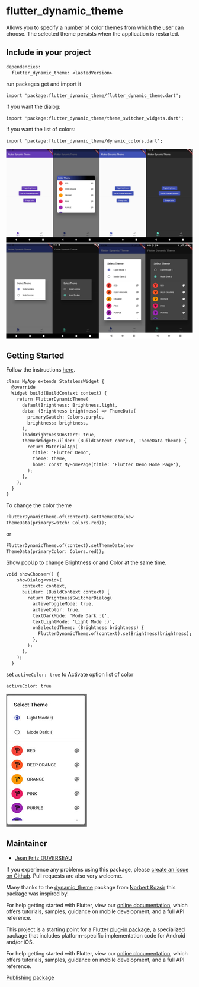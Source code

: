 # flutter_dynamic_theme

Allows you to specify a number of color themes from which the user can choose. The selected theme persists when the application is restarted.

## Include in your project
```
dependencies:
  flutter_dynamic_theme: <lastedVersion>
```
run packages get and import it
```
import 'package:flutter_dynamic_theme/flutter_dynamic_theme.dart';
```
if you want the dialog:
```
import 'package:flutter_dynamic_theme/theme_switcher_widgets.dart';
```
if you want the list of colors:
```
import 'package:flutter_dynamic_theme/dynamic_colors.dart';
```
![image](assets/Screenshot1.jpg)
![image](assets/Screenshot2.jpg)

## Getting Started

Follow the instructions [here](https://pub.dev/packages/flutter_dynamic_theme/install).
```
class MyApp extends StatelessWidget {
  @override
  Widget build(BuildContext context) {
    return FlutterDynamicTheme(
      defaultBrightness: Brightness.light,
      data: (Brightness brightness) => ThemeData(
        primarySwatch: Colors.purple,
        brightness: brightness,
      ),
      loadBrightnessOnStart: true,
      themedWidgetBuilder: (BuildContext context, ThemeData theme) {
        return MaterialApp(
          title: 'Flutter Demo',
          theme: theme,
          home: const MyHomePage(title: 'Flutter Demo Home Page'),
        );
      },
    );
  }
}
```
To change the color theme
```
FlutterDynamicTheme.of(context).setThemeData(new ThemeData(primarySwatch: Colors.red));
```
or
```
FlutterDynamicTheme.of(context).setThemeData(new ThemeData(primaryColor: Colors.red));
```
Show popUp to change Brightness or and Color at the same time.
```
void showChooser() {
    showDialog<void>(
      context: context,
      builder: (BuildContext context) {
        return BrightnessSwitcherDialog(
          activeToggleMode: true,
          activeColor: true,
          textDarkMode: 'Mode Dark :(',
          textLightMode: 'Light Mode :)',
          onSelectedTheme: (Brightness brightness) {
            FlutterDynamicTheme.of(context).setBrightness(brightness);
          },
        );
      },
    );
  }
```
set ``activeColor: true`` to Activate option list of color
```
activeColor: true
```
![image](assets/Screenshot3.jpg)

## Maintainer

* [Jean Fritz DUVERSEAU](https://github.com/Grafritz)

If you experience any problems using this package, please [create an issue on Github](https://github.com/Grafritz/flutter_dynamic_theme/issues). Pull requests are also very welcome.

Many thanks to the [dynamic_theme](https://pub.dev/packages/dynamic_theme) package from [
Norbert Kozsir](https://github.com/Norbert515) this package was inspired by!

For help getting started with Flutter, view our
[online documentation](https://flutter.dev/docs), which offers tutorials,
samples, guidance on mobile development, and a full API reference.


This project is a starting point for a Flutter
[plug-in package](https://flutter.dev/developing-packages/),
a specialized package that includes platform-specific implementation code for
Android and/or iOS.

For help getting started with Flutter, view our
[online documentation](https://flutter.dev/docs), which offers tutorials,
samples, guidance on mobile development, and a full API reference.

[Publishing  package](https://docs.flutter.dev/development/packages-and-plugins/developing-packages)